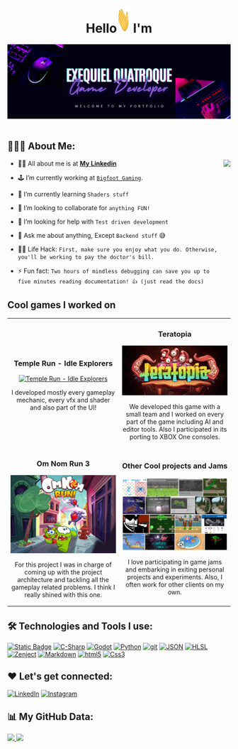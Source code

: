<h1 align="center">Hello<img src="https://raw.githubusercontent.com/ABSphreak/ABSphreak/master/gifs/Hi.gif" width="30px" height="60px"> I'm</h1>

<!--
**soumyajit4419/soumyajit4419** is a ✨ _special_ ✨ repository because its `README.md` (this file) appears on your GitHub profile.
Here are some ideas to get you started: -->

<div align="center">
  <img src ="./banner.png" />
  
</div>

 <br/>

## 👨🏻‍💻 About Me:

<img  src="./thoughtworks-gif_dribbble.gif" height="290px" align="right" />

- 🙋‍♂️ All about me is at **[My Linkedin](https://www.linkedin.com/in/exequielquatroque/)**

- 🕹️ I’m currently working at [`Bigfoot Gaming`](http://bigfootgaming.net/).

- 🌱 I’m currently learning `Shaders stuff`

- 👯 I’m looking to collaborate for `anything FUN!`

- 🤔 I’m looking for help with `Test driven development`

- 💬 Ask me about anything, Except `Backend stuff` :sweat_smile:

- 👨‍💻 Life Hack: `First, make sure you enjoy what you do. Otherwise, you'll be working to pay the doctor's bill.`

- ⚡ Fun fact: `Two hours of mindless debugging can save you up to five minutes reading documentation! 👍 (just read the docs)`

## Cool games I worked on
<table>
<tr>
<td width="50%">
<h3 align="center">Temple Run - Idle Explorers</h3>
<div align="center">
<a href="https://www.youtube.com/watch?v=NEIBdJp0r2Y" target="_blank"><img src="./trie_thumbnail.png" width="400" alt="Temple Run - Idle Explorers"></a>
<br>
<p>I developed mostly every gameplay mechanic, every vfx and shader and also part of the UI!</p>
</div>
</td>                                                                               

<td width="50%">
<h3 align="center">Teratopia</h3>
<div align="center">                                       
<a href="https://store.steampowered.com/app/1338100/Teratopia/" target="_blank"><img src="./teratopia_thumbnail.jpg" width="400" alt="Teratopia"></a>
<br>
<p>We developed this game with a small team and I worked on every part of the game including AI and editor tools. Also I participated in its porting to XBOX One consoles.</p>
</div>    
</td>
</tr>

<tr>

<td width="50%">
<h3 align="center">Om Nom Run 3</h3>
<div align="center">
<a href="https://www.youtube.com/watch?v=R7KFzg9bQso" target="_blank"><img src="./omnom_run_thumbnail.png" width="400" alt="Om Nom Run 3"></a>
<br>
<p>For this project I was in charge of coming up with the project architecture and tackling all the gameplay related problems. I think I really shined with this one.</p>
</div>
</td>
  
<td width="50%">
<h3 align="center">Other Cool projects and Jams</h3>
<div align="center">
<a href="http://exe4que.blogspot.com/" target="_blank"><img src="./other_projects_thumbnail.jpg" width="400" alt=">Other Cool projects and Jams"></a>
<br>
<p>I love participating in game jams and embarking in exiting personal projects and experiments. Also, I often work for other clients on my own.</p>
</div>
</td>

</tr>

</table>

## 🛠️ Technologies and Tools I use:

<p>
<a href="https://unity.com/" target="_blank"><img alt="Static Badge" src="https://img.shields.io/badge/Unity-black?style=for-the-badge&logo=unity&color=%23000000"></a>
<a href="https://dotnet.microsoft.com/es-es/languages/csharp" target="_blank"><img alt="C-Sharp" src="https://img.shields.io/badge/C%23-black?style=for-the-badge&logo=dotnet&color=%23512BD4"></a>
<a href="https://godotengine.org/" target="_blank"><img alt="Godot" src="https://img.shields.io/badge/Godot-black?style=for-the-badge&logo=godotengine&logoColor=%23478CBF&color=%23FFFFFF"></a>
<a href="https://www.python.org/" target="_blank"><img alt="Python" src="https://img.shields.io/badge/Python-14354C?style=for-the-badge&logo=python&logoColor=white" height="25px"/></a>
<a href="https://git-scm.com/" target="_blank"><img alt="git" src="https://img.shields.io/badge/-Git-F05032?style=flat-square&logo=git&logoColor=white" height="25px"/></a>
<a href="https://es.wikipedia.org/wiki/JSON" target="_blank"><img alt="JSON" src="https://img.shields.io/badge/JSON-black?style=for-the-badge&logo=json&color=%23FF791A"></a>
<a href="https://learn.microsoft.com/en-us/windows/win32/direct3dhlsl/dx-graphics-hlsl" target="_blank"><img alt="HLSL" src="https://img.shields.io/badge/Shader%20language-red?label=HLSL"></a>
<a href="https://github.com/modesttree/Zenject" target="_blank"><img alt="Zenject" src="https://img.shields.io/badge/Zenject-lime"></a>
<a href="https://es.wikipedia.org/wiki/Markdown" target="_blank"><img alt="Markdown" src="https://img.shields.io/badge/Markdown-000000?style=for-the-badge&logo=markdown&logoColor=white"  height="25px"/></a>
<a href="https://developer.mozilla.org/es/docs/Web/HTML" target="_blank"><img alt="html5" src="https://img.shields.io/badge/HTML5-E34F26?style=for-the-badge&logo=html5&logoColor=white" height="25px"/></a>
<a href="https://es.wikipedia.org/wiki/CSS" target="_blank"><img alt="Css3" src="https://img.shields.io/badge/CSS3-1572B6?style=for-the-badge&logo=css3&logoColor=white" height="25px"/></a>
</p>

## ❤️ Let's get connected:

<p><a href="https://www.linkedin.com/in/exequielquatroque/" target="_blank"><img alt="LinkedIn" src="https://img.shields.io/badge/linkedin-%230077B5.svg?&style=for-the-badge&logo=linkedin&logoColor=white"  height="30px"/></a> <a href="https://www.instagram.com/exe4que/" target="_blank"><img alt="Instagram" src="https://img.shields.io/badge/Instagram-E4405F?style=for-the-badge&logo=instagram&logoColor=white"  height="30px"/></a>
</p>

## 📊 My GitHub Data:

<p>
<a href="https://github.com/exe4que">
  <img height="180em" src="https://github-readme-stats-eight-theta.vercel.app/api?username=exe4que&show_icons=true&theme=algolia&include_all_commits=true&count_private=true"/>
  <img height="180em" src="https://github-readme-stats-eight-theta.vercel.app/api/top-langs/?username=exe4que&layout=compact&langs_count=8&theme=algolia"/>
</a>
</p>
